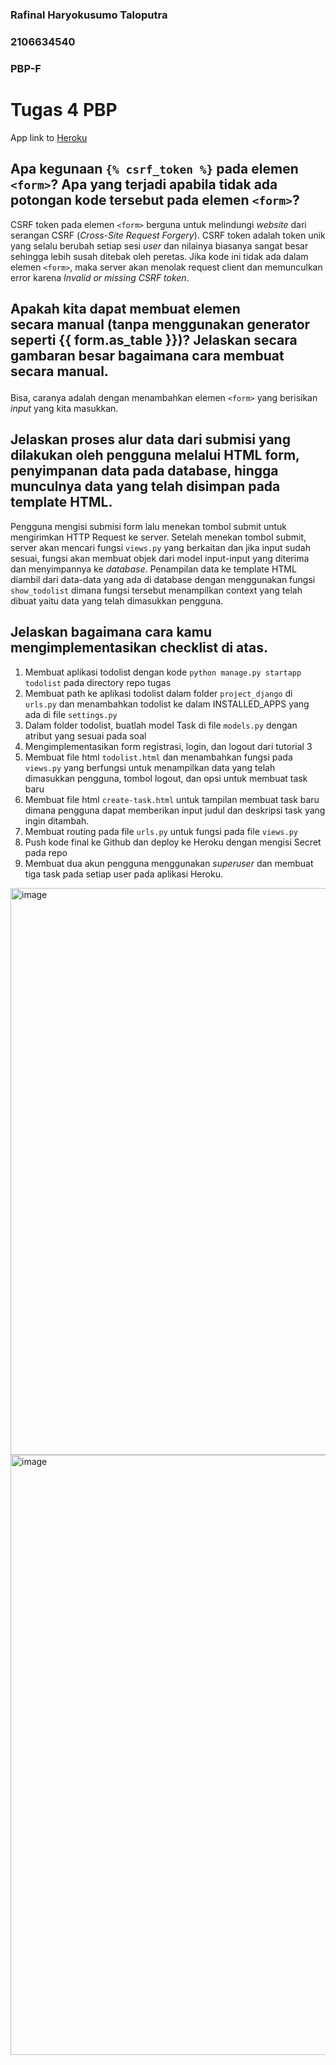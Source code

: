 ### Rafinal Haryokusumo Taloputra
### 2106634540
### PBP-F

# Tugas 4 PBP

App link to [Heroku](https://fikri-belum-sembuh.herokuapp.com/todolist/login/)

## Apa kegunaan `{% csrf_token %}` pada elemen `<form>`? Apa yang terjadi apabila tidak ada potongan kode tersebut pada elemen `<form>`?
CSRF token pada elemen `<form>` berguna untuk melindungi _website_ dari serangan CSRF (_Cross-Site Request Forgery_). CSRF token adalah token unik yang selalu berubah setiap sesi _user_ dan nilainya biasanya sangat besar sehingga lebih susah ditebak oleh peretas. Jika kode ini tidak ada dalam elemen `<form>`, maka server akan menolak request client dan memunculkan error karena _Invalid or missing CSRF token_.
## Apakah kita dapat membuat elemen <form> secara manual (tanpa menggunakan generator seperti {{ form.as_table }})? Jelaskan secara gambaran besar bagaimana cara membuat <form> secara manual.
Bisa, caranya adalah dengan menambahkan elemen `<form>` yang berisikan _input_ yang kita masukkan.
## Jelaskan proses alur data dari submisi yang dilakukan oleh pengguna melalui HTML form, penyimpanan data pada database, hingga munculnya data yang telah disimpan pada template HTML.
Pengguna mengisi submisi form lalu menekan tombol submit untuk mengirimkan HTTP Request ke server. Setelah menekan tombol submit, server akan mencari fungsi `views.py` yang berkaitan dan jika input sudah sesuai, fungsi akan membuat objek dari model input-input yang diterima dan menyimpannya ke _database_. Penampilan data ke template HTML diambil dari data-data yang ada di database dengan menggunakan fungsi `show_todolist` dimana fungsi tersebut menampilkan context yang telah dibuat yaitu data yang telah dimasukkan pengguna.
## Jelaskan bagaimana cara kamu mengimplementasikan checklist di atas.
  1. Membuat aplikasi todolist dengan kode `python manage.py startapp todolist` pada directory repo tugas
  2. Membuat path ke aplikasi todolist dalam folder `project_django` di `urls.py` dan menambahkan todolist ke dalam INSTALLED_APPS yang ada di file `settings.py`
  3. Dalam folder todolist, buatlah model Task di file `models.py` dengan atribut yang sesuai pada soal
  4. Mengimplementasikan form registrasi, login, dan logout dari tutorial 3
  5. Membuat file html `todolist.html` dan menambahkan fungsi pada `views.py` yang berfungsi untuk menampilkan data yang telah dimasukkan pengguna, tombol logout, dan opsi untuk membuat task baru
  6. Membuat file html `create-task.html` untuk tampilan membuat task baru dimana pengguna dapat memberikan input judul dan deskripsi task yang ingin ditambah.
  7. Membuat routing pada file `urls.py` untuk fungsi pada file `views.py`
  8. Push kode final ke Github dan deploy ke Heroku dengan mengisi Secret pada repo
  9. Membuat dua akun pengguna menggunakan _superuser_ dan membuat tiga task pada setiap user pada aplikasi Heroku.
  
  <img width="907" alt="image" src="https://user-images.githubusercontent.com/89496855/192922617-48223920-4b5a-4951-9bf4-ce8e08ff0d5f.png">
<img width="960" alt="image" src="https://user-images.githubusercontent.com/89496855/192922678-a9f3d937-ae03-44e4-b5cf-965e8c30927a.png">

  
